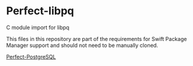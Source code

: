 # Perfect-libpq
C module import for libpq

This files in this repository are part of the requirements for Swift Package Manager support and should not need to be manually cloned.

[Perfect-PostgreSQL](https://github.com/PerfectlySoft/Perfect-PostgreSQL)